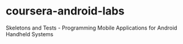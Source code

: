 # coursera-android-labs
Skeletons and Tests - Programming Mobile Applications for Android Handheld Systems
